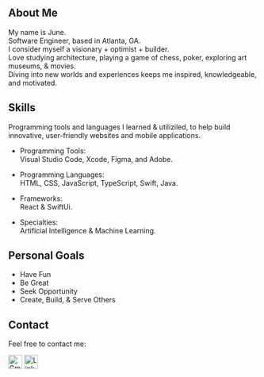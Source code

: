 ## About Me
My name is June.  
Software Engineer, based in Atlanta, GA.  
I consider myself a visionary + optimist + builder.  
Love studying architecture, playing a game of chess, poker, exploring art museums, & movies.    
Diving into new worlds and experiences keeps me inspired, knowledgeable, and motivated.  

## Skills
Programming tools and languages I learned & utiliziled, 
to help build innovative, user-friendly websites and mobile applications.   

- Programming Tools:  
Visual Studio Code, Xcode, Figma, and Adobe.  

- Programming Languages:  
HTML, CSS, JavaScript, TypeScript, Swift, Java.  

- Frameworks:  
React & SwiftUi.

- Specialties:  
Artificial Intelligence & Machine Learning. 

## Personal Goals
- Have Fun
- Be Great
- Seek Opportunity
- Create, Build, & Serve Others

## Contact   
Feel free to contact me:   

[<img src="https://upload.wikimedia.org/wikipedia/commons/4/4e/Gmail_Icon.png" alt="Gmail" width="28"/>](mailto:junestaylr@gmail.com)    [<img src="https://cdn.jsdelivr.net/gh/devicons/devicon/icons/linkedin/linkedin-original.svg" alt="LinkedIn" width="28"/>](https://www.linkedin.com/in/junetaylr/)




